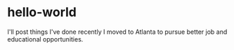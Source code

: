 # hello-world
I'll post things I've done recently
I moved to Atlanta to pursue better job and educational opportunities.
